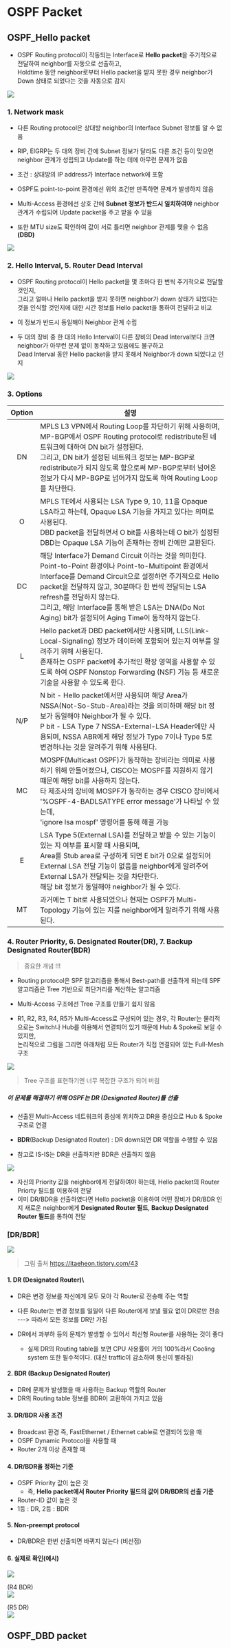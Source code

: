 OSPF Packet
===

OSPF_Hello packet
---

- OSPF Routing protocol이 작동되는 Interface로 **Hello packet**을 주기적으로 전달하여 neighbor를 자동으로 선출하고,    
  Holdtime 동안 neighbor로부터 Hello packet을 받지 못한 경우 neighbor가 Down 상태로 되었다는 것을 자동으로 감지

![](images/2023-07-09-18-19-33.png)


### 1. Network mask
- 다른 Routing protocol은 상대방 neighbor의 Interface Subnet 정보를 알 수 없음

- RIP, EIGRP는 두 대의 장비 간에 Subnet 정보가 달라도 다른 조건 등이 맞으면 neighbor 관계가 성립되고 Update를 하는 데에 아무런 문제가 없음   
- 조건 : 상대방의 IP address가 Interface network에 포함
- OSPF도 point-to-point 환경에선 위의 조건만 만족하면 문제가 발생하지 않음
- Multi-Access 환경에선 상호 간에 **Subnet 정보가 반드시 일치하여야** neighbor 관계가 수립되어 Update packet을 주고 받을 수 있음

- 또한 MTU size도 확인하여 값이 서로 틀리면 neighbor 관계를 맺을 수 없음 **(DBD)**

![](images/2023-07-09-18-23-30.png)

### 2. Hello Interval, 5. Router Dead Interval

- OSPF Routing protocol이 Hello packet을 몇 초마다 한 번씩 주기적으로 전달할 것인지,    
  그리고 얼마나 Hello packet을 받지 못하면 neighbor가 down 상태가 되었다는 것을 인식할 것인지에 대한 시간 정보를 Hello packet을 통하여 전달하고 비교

- 이 정보가 반드시 동일해야 Neighbor 관계 수립
- 두 대의 장비 중 한 대의 Hello Interval이 다른 장비의 Dead Interval보다 크면 neighbor가 아무런 문제 없이 동작하고 있음에도 불구하고   
  Dead Interval 동안 Hello packet을 받지 못해서 Neighbor가 down 되었다고 인지

![](images/2023-07-09-18-27-31.png)



### 3. Options

|Option|설명|
|:---:|---|
|DN|MPLS L3 VPN에서 Routing Loop를 차단하기 위해 사용하며, MP-BGP에서 OSPF Routing protocol로 redistribute된 네트워크에 대하여 DN bit가 설정된다. <br> 그리고, DN bit가 설정된 네트워크 정보는 MP-BGP로 redistribute가 되지 않도록 함으로써 MP-BGP로부터 넘어온 정보가 다시 MP-BGP로 넘어가지 않도록 하여 Routing Loop를 차단한다.|
|O|MPLS TE에서 사용되는 LSA Type 9, 10, 11을 Opaque LSA라고 하는데, Opaque LSA 기능을 가지고 있다는 의미로 사용된다. <br> DBD packet을 전달하면서 O bit를 사용하는데 O bit가 설정된 DBD는 Opaque LSA 기능이 존재하는 장비 간에만 교환된다.|
|DC|해당 Interface가 Demand Circuit 이라는 것을 의미한다. <br> Point-to-Point 환경이나 Point-to-Multipoint 환경에서 Interface를 Demand Circuit으로 설정하면 주기적으로 Hello packet을 전달하지 않고, 30분마다 한 번씩 전달되는 LSA refresh를 전달하지 않는다. <br> 그리고, 해당 Interface를 통해 받은 LSA는 DNA(Do Not Aging) bit가 설정되어 Aging Time이 동작하지 않는다.|
|L|Hello packet과 DBD packet에서만 사용되며, LLS(Link-Local-Signaling) 정보가 데이터에 포함되어 있는지 여부를 알려주기 위해 사용된다. <br> 존재하는 OSPF packet에 추가적인 확장 영역을 사용할 수 있도록 하여 OSPF Nonstop Forwarding (NSF) 기능 등 새로운 기술을 사용할 수 있도록 한다.|
|N/P|N bit - Hello packet에서만 사용되며 해당 Area가 NSSA(Not-So-Stub-Area)라는 것을 의미하며 해당 bit 정보가 동일해야 Neighbor가 될 수 있다. <br> P bit - LSA Type 7 NSSA-External-LSA Header에만 사용되며, NSSA ABR에게 해당 정보가 Type 7이나 Type 5로 변경하나는 것을 알려주기 위해 사용된다.|
|MC|MOSPF(Multicast OSPF)가 동작하는 장비라는 의미로 사용하기 위해 만들어졌으나, CISCO는 MOSPF를 지원하지 않기 떄문에 해당 bit를 사용하지 않는다. <br> 타 제조사의 장비에 MOSPF가 동작하는 경우 CISCO 장비에서 '%OSPF-4-BADLSATYPE error message'가 나타날 수 있는데, <br> 'ignore lsa mospf' 명령어를 통해 해결 가능|
|E|LSA Type 5(External LSA)를 전달하고 받을 수 있는 기능이 있는 지 여부를 표시할 때 사용되며, <br> Area를 Stub area로 구성하게 되면 E bit가 0으로 설정되어 External LSA 전달 기능이 없음을 neighbor에게 알려주어 External LSA가 전달되는 것을 차단한다. <br> 해당 bit 정보가 동일해야 neighbor가 될 수 있다.|
|MT|과거에는 T bit로 사용되었으나 현재는 OSPF가 Multi-Topology 기능이 있는 지를 neighbor에게 알려주기 위해 사용된다.|



### 4. Router Priority, 6. Designated Router(DR), 7. Backup Designated Router(BDR)
> 중요한 개념 !!!

- Routing protocol은 SPF 알고리즘을 통해서 Best-path를 선출하게 되는데 SPF 알고리즘은 Tree 기반으로 최단거리를 계산하는 알고리즘

- Multi-Access 구조에선 Tree 구조를 만들기 쉽지 않음
- R1, R2, R3, R4, R5가 Multi-Access로 구성되어 있는 경우, 각 Router는 물리적으로는 Switch나 Hub를 이용해서 연결되어 있기 때문에 Hub & Spoke로 보일 수 있지만,   
  논리적으로 그림을 그리면 아래처럼 모든 Router가 직접 연결되어 있는 Full-Mesh 구조

![](images/2023-07-09-18-59-42.png)


> Tree 구조를 표현하기엔 너무 복잡한 구조가 되어 버림

##### 이 문제를 해결하기 위해 OSPF는 DR (Designated Router)를 선출 

- 선출된 Multi-Access 네트워크의 중심에 위치하고 DR을 중심으로 Hub & Spoke 구조로 연결

- **BDR**(Backup Designated Router) : DR down되면 DR 역할을 수행할 수 있음
- 참고로 IS-IS는 DR을 선출하지만 BDR은 선출하지 않음

![](images/2023-07-09-19-04-43.png)

- 자신의 Priority 값을 neighbor에게 전달하여야 하는데, Hello packet의 Router Priorty 필드를 이용하여 전달 
- 이미 DR/BDR을 선출하였다면 Hello packet을 이용하여 어떤 장비가 DR/BDR 인지 새로운 neighbor에게 **Designated Router 필드**, **Backup Designated Router 필드**를 통하여 전달



### [DR/BDR]

![](images/2023-07-09-19-09-56.png)   
> 그림 출처 https://itaeheon.tistory.com/43

#### 1. DR (Designated Router)\
- DR은 변경 정보를 자신에게 모두 모아 각 Router로 전송해 주는 역할

- 다른 Router는 변경 정보를 일일이 다른 Router에게 보낼 필요 없이 DR로만 전송   
  ---> 따라서 모든 정보를 DR만 가짐
- DR에서 과부하 등의 문제가 발생할 수 있어서 최신형 Router를 사용하는 것이 좋다
  - 실제 DR의 Routing table을 보면 CPU 사용률이 거의 100%라서 Cooling system 또한 필수적이다. (대신 traffic이 감소하여 통신이 빨라짐)

#### 2. BDR (Backup Designated Router)
- DR에 문제가 발생했을 때 사용하는 Backup 역할의 Router
- DR의 Routing table 정보를 BDR이 교환하여 가지고 있음

#### 3. DR/BDR 사용 조건
- Broadcast 환경 즉, FastEthernet / Ethernet cable로 연결되어 있을 때
- OSPF Dynamic Protocol을 사용할 때
- Router 2개 이상 존재할 때

#### 4. DR/BDR을 정하는 기준
- OSPF Priority 값이 높은 것
  - 즉, **Hello packet에서 Router Priority 필드의 값이 DR/BDR의 선출 기준**
- Router-ID 값이 높은 것
-  1등 : DR, 2등 : BDR

#### 5. Non-preempt protocol
- DR/BDR은 한번 선출되면 바뀌지 않는다 (비선점)

#### 6. 실제로 확인(예시)

![](images/2023-07-09-19-15-29.png)

(R4 BDR)   
![](images/2023-07-09-19-15-42.png)

(R5 DR)   
![](images/2023-07-09-19-16-02.png)



OSPF_DBD packet
---


